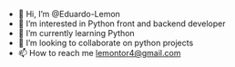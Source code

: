 - 👋 Hi, I’m @Eduardo-Lemon
- 👀 I’m interested in Python front and backend developer
- 🌱 I’m currently learning Python
- 💞️ I’m looking to collaborate on python projects
- 📫 How to reach me lemontor4@gmail.com

<!---
Eduardo-Lemon/Eduardo-Lemon is a ✨ special ✨ repository because its `README.md` (this file) appears on your GitHub profile.
You can click the Preview link to take a look at your changes.
--->
